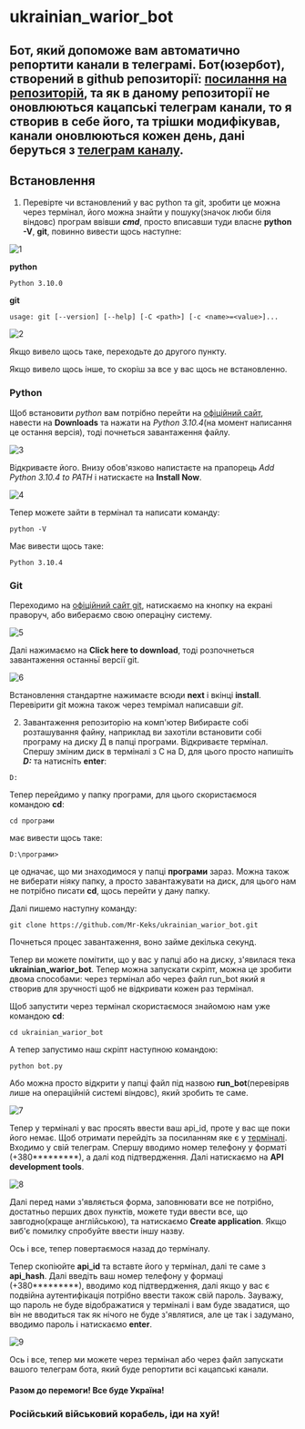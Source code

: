 # ukrainian_warior_bot

## Бот, який допоможе вам автоматично репортити канали в телеграмі. Бот(юзербот), створений в github репозиторії: [посилання на репозиторій](https://github.com/BohdanBuinich/telegram-reporter), та як в даному репозиторії не оновлюються кацапські телеграм канали, то я створив в себе його, та трішки модифікував, канали оновлюються кожен день, дані беруться з [телеграм каналу](https://t.me/stoprussiachannel).

## Встановлення
1. Перевірте чи встановлений у вас python та git, зробити це можна через термінал, його можна знайти у пошуку(значок люби біля віндовс) програм ввівши ***cmd***,  просто вписавши туди власне **python -V**, **git**, повинно вивести щось наступне:

![1](screeanshots/1.png)

**python**
```
Python 3.10.0
```

**git**
```
usage: git [--version] [--help] [-C <path>] [-c <name>=<value>]...
```
![2](screeanshots/2.png)

Якщо вивело щось таке, переходьте до другого пункту.

Якщо вивело щось інше, то скоріш за все у вас щось не встановленно.

### Python

Щоб встановити *python* вам потрібно перейти на [офіційний сайт](https://www.python.org/), навести на **Downloads** та нажати на *Python 3.10.4*(на момент написання це остання версія), тоді почнеться завантаження файлу. 

![3](screeanshots/3.png)

Відкриваєте його. Внизу обов'язково напистаєте на прапорець *Add Python 3.10.4 to PATH* і натискаєте на **Install Now**. 

![4](screeanshots/4.png)

Тепер можете зайти в термінал та написати команду:
```
python -V
```

Має вивести щось таке:

```
Python 3.10.4
```

### Git

Переходимо на [офіційний сайт git](https://git-scm.com/downloads), натискаємо на кнопку на екрані праворуч, або вибераємо свою операціну систему.

![5](screeanshots/5.png)

Далі нажимаємо на **Click here to download**, тоді розпочнеться завантаження останньї версії git.

![6](screeanshots/6.png)

Встановлення стандартне нажимаєте всюди **next** i вкінці **install**. Перевірити git можна також через темрімал написавши *git*.

2. Завантаження репозиторію на комп'ютер
Вибираєте собі розташування файну, наприклад ви захотіли встановити собі програму на диску Д в папці програми. Відкриваєте термінал. Спершу зміним диск в терміналі з С на D, для цього просто напишіть ***D:*** та натисніть **enter**:

```
D: 
```
Тепер перейдимо у папку програми, для цього скористаємося командою **cd**:

```
cd програми
```

має вивести щось таке:

```
D:\програми>
```

це одначає, що ми знаходимося у папці **програми** зараз. Можна також не виберати ніяку папку, а просто завантажувати на диск, для цього нам не потрібно писати **cd**, щось перейти у дану папку.

Далі пишемо наступну команду:

```
git clone https://github.com/Mr-Keks/ukrainian_warior_bot.git
```

Почнеться процес завантаження, воно займе декілька секунд. 

Тепер ви можете помітити, що у вас у папці або на диску, з'явилася тека **ukrainian_warior_bot**. Тепер можна запускати скріпт, можна це зробити двома способами: через термінал або через файл run_bot який я створив для зручності щоб не відкривати кожен раз термінал.

Щоб запустити через термінал скористаємося знайомою нам уже командою **cd**:

```
cd ukrainian_warior_bot
```

А тепер запустимо наш скріпт наступною командою:

```
python bot.py
```

Або можна просто відкрити у папці файл під назвою **run_bot**(перевіряв лише на операційній системі віндовс), який зробить те саме.

![7](screeanshots/7.png)

Тепер у терміналі у вас просять ввести ваш api_id, проте у вас ще поки його немає. Щоб отримати перейдіть за посиланням яке є у [терміналі](https://my.telegram.org/auth). Входимо у свій телеграм. Спершу вводимо номер телефону у форматі (+380*********), а далі код підтвердження. Далі натискаємо на **API development tools**. 

![8](screeanshots/8.png)

Далі перед нами з'являється форма, заповнювати все не потрібно, достатньо перших двох пунктів, можете туди ввести все, що завгодно(краще англійською), та натискаємо **Create application**. Якщо виб'є помилку спробуйте ввести іншу назву.

Ось і все, тепер повертаємося назад до терміналу.

Тепер скопіюйте **api_id** та вставте його у термінал, далі те саме з **api_hash**. Далі введіть ваш номер телефону у формаці (+380*********), вводимо код підтвердження, далі якщо у вас є подвійна аутентифікація потрібно ввести також свій пароль. Зауважу, що пароль не буде відображатися у терміналі  і вам буде звадатися, що він не вводиться так як нічого не буде з'являтися, але це так і задумано, вводимо пароль і натискаємо **enter**.

![9](screeanshots/9.png)

Ось і все, тепер ми можете через термінал або через файл запускати вашого телеграм бота, який буде репортити всі кацапські канали. 

#### Разом до перемоги! Все буде Україна!

### Російський військовий корабель, іди на хуй!
